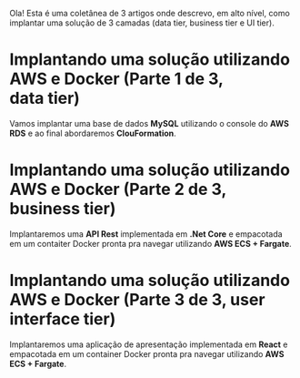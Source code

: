 Ola!
Esta é uma coletânea de 3 artigos onde descrevo, em alto nível, como implantar uma solução de 3 camadas (data tier, business tier e UI tier).

# Implantando uma solução utilizando AWS e Docker (Parte 1 de 3, data tier)

Vamos implantar uma base de dados **MySQL** utilizando o console do **AWS RDS** e ao final abordaremos **ClouFormation**.

# Implantando uma solução utilizando AWS e Docker (Parte 2 de 3, business tier)

Implantaremos uma **API Rest** implementada em **.Net Core** e empacotada em um contaiter Docker pronta pra navegar utilizando **AWS ECS + Fargate**.

# Implantando uma solução utilizando AWS e Docker (Parte 3 de 3, user interface tier)

Implantaremos uma aplicação de apresentação implementada em **React** e empacotada em um container Docker pronta pra navegar utilizando **AWS ECS + Fargate**.
